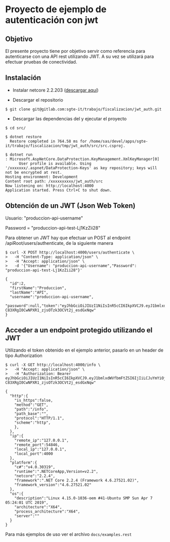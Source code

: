 # Proyecto de ejemplo de autenticación con jwt

## Objetivo

El presente proyecto tiene por objetivo servir como referencia para autenticarse con una API rest utilizando JWT. A su vez se utilizará para efectuar pruebas de conectividad.

## Instalación

- Instalar netcore 2.2.203 ([descargar aquí](https://dotnet.microsoft.com/download/dotnet-core/2.2))

- Descargar el repositorio

```shell
$ git clone git@gitlab.com:sgte-it/trabajo/fiscalizacion/jwt_auth.git
```

- Descargar las dependencias del y ejecutar el proyecto

```shell
$ cd src/

$ dotnet restore
  Restore completed in 764.58 ms for /home/sas/devel/apps/sgte-it/trabajo/fiscalizacion/tmp/jwt_auth/src/src.csproj.

$ dotnet run
: Microsoft.AspNetCore.DataProtection.KeyManagement.XmlKeyManager[0]
      User profile is available. Using '/xxxxxxx/.aspnet/DataProtection-Keys' as key repository; keys will not be encrypted at rest.
Hosting environment: Development
Content root path: /xxxxxxxxxx/jwt_auth/src
Now listening on: http://localhost:4000
Application started. Press Ctrl+C to shut down.
```

## Obtención de un JWT (Json Web Token)

Usuario: "produccion-api-username"

Password = "produccion-api-test-Lj1KzZii28"

Para obtener un JWT hay que efectuar un POST al endpoint /apiRoot/users/authenticate, de la siguiente manera

```shell
$ curl -X POST http://localhost:4000/users/authenticate \
>   -H "Content-Type: application/json" \
>   -H "Accept: application/json" \
>   -d '{"Username": "produccion-api-username","Password": "produccion-api-test-Lj1KzZii28"}'

{
  "id":2,
  "firstName":"Produccion",
  "lastName":"API",
  "username":"produccion-api-username",
  "password":null,"token":"eyJhbGciOiJIUzI1NiIsInR5cCI6IkpXVCJ9.eyJ1bmlxdWVfbmFtZSI6IjIiLCJuYmYiOjE1NTY3ODkwNzEsImV4cCI6MTU1NzM5Mzg3MSwiaWF0IjoxNTU2Nzg5MDcxfQ.2vk-C83XRgI0CwNPXR1_zjsOTzk3OCVt2j_esdGxNqw"
}
```

## Acceder a un endpoint protegido utilizando el JWT

Utilizando el token obtenido en el ejemplo anterior, pasarlo en un header de tipo Authorization

```shell
$ curl -X GET http://localhost:4000/info \
>   -H "Accept: application/json" \
>   -H "Authorization: Bearer eyJhbGciOiJIUzI1NiIsInR5cCI6IkpXVCJ9.eyJ1bmlxdWVfbmFtZSI6IjIiLCJuYmYiOjE1NTY3ODkwNzEsImV4cCI6MTU1NzM5Mzg3MSwiaWF0IjoxNTU2Nzg5MDcxfQ.2vk-C83XRgI0CwNPXR1_zjsOTzk3OCVt2j_esdGxNqw"

{
  "http":{
    "is_https":false,
    "method":"GET",
    "path":"/info",
    "path_base":"",
    "protocol":"HTTP/1.1",
    "scheme":"http",
    },
  },
  "ip":{
    "remote_ip":"127.0.0.1",
    "remote_port":54846,
    "local_ip":"127.0.0.1",
    "local_port":4000
  },
  "platform":{
    "c#":"v4.0.30319",
    "runtime":".NETCoreApp,Version=v2.2",
    "netcore":"2.2.4",
    "framework":".NET Core 2.2.4 (Framework 4.6.27521.02)",
    "framework_version":"4.6.27521.02"
  },
  "os":{
    "description":"Linux 4.15.0-1036-oem #41-Ubuntu SMP Sun Apr 7 05:24:01 UTC 2019",
    "architecture":"X64",
    "process_architecture":"X64",
    "server":""
  }
}
```

Para más ejemplos de uso ver el archivo `docs/examples.rest`